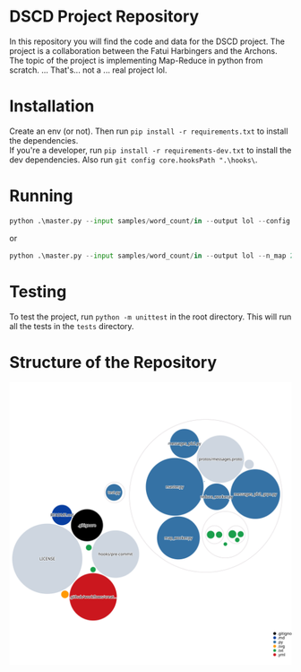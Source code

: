 # DSCD Project Repository
In this repository you will find the code and data for the DSCD project. The project is a collaboration between the Fatui Harbingers and the Archons. The topic of the project is implementing Map-Reduce in python from scratch. ... That's... not a ... real project lol.

# Installation
Create an env (or not). Then run `pip install -r requirements.txt` to install the dependencies.  
If you're a developer, run `pip install -r requirements-dev.txt` to install the dev dependencies. Also run `git config core.hooksPath ".\hooks\`.

# Running
```py
python .\master.py --input samples/word_count/in --output lol --config samples/word_count/config.txt
```
or
```py
python .\master.py --input samples/word_count/in --output lol --n_map 2 --n_reduce 10        
```

# Testing
To test the project, run `python -m unittest` in the root directory. This will run all the tests in the `tests` directory.

# Structure of the Repository
![diagram.yml](./diagram.svg)

